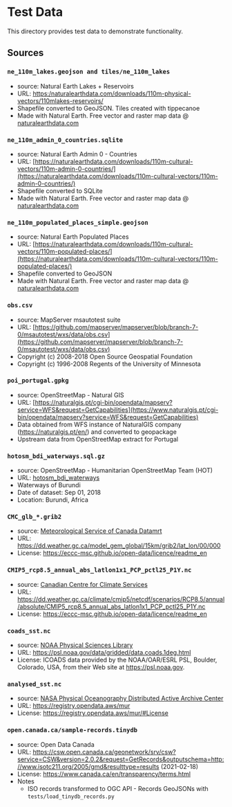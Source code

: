 # Test Data

This directory provides test data to demonstrate functionality.

## Sources

### `ne_110m_lakes.geojson and tiles/ne_110m_lakes`

- source: Natural Earth Lakes + Reservoirs
- URL: [https:/naturalearthdata.com/downloads/110m-physical-vectors/110mlakes-reservoirs/](https://naturalearthdata.com/downloads/110m-physical-vectors/110mlakes-reservoirs/)
- Shapefile converted to GeoJSON.  Tiles created with tippecanoe
- Made with Natural Earth. Free vector and raster map data @ [naturalearthdata.com](https://naturalearthdata.com)

### `ne_110m_admin_0_countries.sqlite`

- source: Natural Earth Admin 0 - Countries
- URL: [https://naturalearthdata.com/downloads/110m-cultural-vectors/110m-admin-0-countries/](https://naturalearthdata.com/downloads/110m-cultural-vectors/110m-admin-0-countries/)
- Shapefile converted to SQLite
- Made with Natural Earth. Free vector and raster map data @ [naturalearthdata.com](https://naturalearthdata.com)

### `ne_110m_populated_places_simple.geojson`

- source: Natural Earth Populated Places
- URL: [https://naturalearthdata.com/downloads/110m-cultural-vectors/110m-populated-places/](https://naturalearthdata.com/downloads/110m-cultural-vectors/110m-populated-places/)
- Shapefile converted to GeoJSON
- Made with Natural Earth. Free vector and raster map data @ [naturalearthdata.com](https://naturalearthdata.com)

### `obs.csv`

- source: MapServer msautotest suite
- URL: [https://github.com/mapserver/mapserver/blob/branch-7-0/msautotest/wxs/data/obs.csv](https://github.com/mapserver/mapserver/blob/branch-7-0/msautotest/wxs/data/obs.csv)
- Copyright (c) 2008-2018 Open Source Geospatial Foundation
- Copyright (c) 1996-2008 Regents of the University of Minnesota

### `poi_portugal.gpkg`

- source: OpenStreetMap - Natural GIS
- URL: [https://naturalgis.pt/cgi-bin/opendata/mapserv?service=WFS&request=GetCapabilities](https://www.naturalgis.pt/cgi-bin/opendata/mapserv?service=WFS&request=GetCapabilities)
- Data obtained from WFS instance of NaturalGIS company (https://naturalgis.pt/en/) and converted to geopackage
- Upstream data from OpenStreetMap extract for Portugal

### `hotosm_bdi_waterways.sql.gz`

- source: OpenStreetMap - Humanitarian OpenStreetMap Team (HOT)
- URL: [hotosm_bdi_waterways](https://data.humdata.org/dataset/hotosm_bdi_waterways)
- Waterways of Burundi
- Date of dataset: Sep 01, 2018
- Location: Burundi, Africa

### `CMC_glb_*.grib2`

- source: [Meteorological Service of Canada Datamrt](https://eccc-msc.github.io/open-data/msc-datamart/readme_en)
- URL: https://dd.weather.gc.ca/model_gem_global/15km/grib2/lat_lon/00/000
- License: https://eccc-msc.github.io/open-data/licence/readme_en

### `CMIP5_rcp8.5_annual_abs_latlon1x1_PCP_pctl25_P1Y.nc`

- source: [Canadian Centre for Climate Services](https://canada.ca/climate-services)
- URL: https://dd.weather.gc.ca/climate/cmip5/netcdf/scenarios/RCP8.5/annual/absolute/CMIP5_rcp8.5_annual_abs_latlon1x1_PCP_pctl25_P1Y.nc
- License: https://eccc-msc.github.io/open-data/licence/readme_en

### `coads_sst.nc`

- source: [NOAA Physical Sciences Library](https://psl.noaa.gov)
- URL: https://psl.noaa.gov/data/gridded/data.coads.1deg.html
- License: ICOADS data provided by the NOAA/OAR/ESRL PSL, Boulder, Colorado, USA, from their Web site at https://psl.noaa.gov.

### `analysed_sst.nc`
- source: [NASA Physical Oceanography Distributed Active Archive Center](https://podaac.jpl.nasa.gov)
- URL: https://registry.opendata.aws/mur
- License: https://registry.opendata.aws/mur/#License

### `open.canada.ca/sample-records.tinydb`

- source: Open Data Canada
- URL: https://csw.open.canada.ca/geonetwork/srv/csw?service=CSW&version=2.0.2&request=GetRecords&outputschema=http://www.isotc211.org/2005/gmd&resulttype=results (2021-02-18)
- License: https://www.canada.ca/en/transparency/terms.html
- Notes
  - ISO records transformed to OGC API - Records GeoJSONs with `tests/load_tinydb_records.py`
